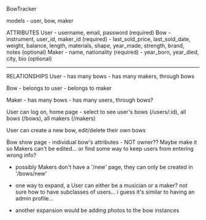 BowTracker

models - user, bow, maker

ATTRIBUTES
User    - username, email, password (required)
Bow     - instrument, user_id, maker_id (required)
        - last_sold_price, last_sold_date, weight, balance, length, materials, shape, year_made, strength, brand, notes (optional)
Maker   - name, nationality (required)
        - year_born, year_died, city, bio (optional)

_____
RELATIONSHIPS
User    - has many bows
        - has many makers, through bows

Bow     - belongs to user
        - belongs to maker

Maker   - has many bows
        - has many users, through bows?


User can log on, home page - select to see user's bows (/users/:id), all bows (/bows), all makers (/makers)

User can create a new bow, edit/delete their own bows

Bow show page - individual bow's attributes - NOT owner??
Maybe make it so Makers can't be edited... or find some way to keep users from entering wrong info?
- possibly Makers don't have a '/new' page, they can only be created in '/bows/new'


- one way to expand, a User can either be a musician or a maker? not sure how to have subclasses of users... i guess it's similar to having an admin profile...
- another expansion would be adding photos to the bow instances
